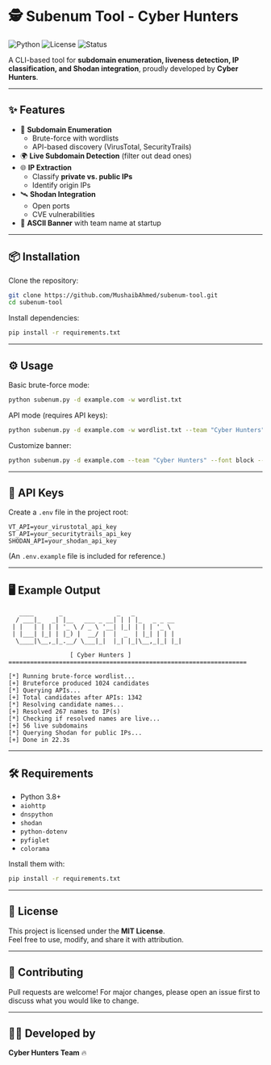 # 🕵️ Subenum Tool - Cyber Hunters

![Python](https://img.shields.io/badge/Python-3.8%2B-blue)
![License](https://img.shields.io/badge/license-MIT-green)
![Status](https://img.shields.io/badge/status-Active-success)

A CLI-based tool for **subdomain enumeration, liveness detection, IP classification, and Shodan integration**, proudly developed by **Cyber Hunters**.  

---

## ✨ Features
- 🔎 **Subdomain Enumeration**
  - Brute-force with wordlists  
  - API-based discovery (VirusTotal, SecurityTrails)  
- 🌍 **Live Subdomain Detection** (filter out dead ones)  
- 🌐 **IP Extraction**
  - Classify **private vs. public IPs**  
  - Identify origin IPs  
- 🛰 **Shodan Integration**
  - Open ports  
  - CVE vulnerabilities  
- 🎨 **ASCII Banner** with team name at startup  

---

## 📦 Installation

Clone the repository:
```bash
git clone https://github.com/MushaibAhmed/subenum-tool.git
cd subenum-tool
```

Install dependencies:
```bash
pip install -r requirements.txt
```

---

## ⚙️ Usage

Basic brute-force mode:
```bash
python subenum.py -d example.com -w wordlist.txt
```

API mode (requires API keys):
```bash
python subenum.py -d example.com -w wordlist.txt --team "Cyber Hunters"
```

Customize banner:
```bash
python subenum.py -d example.com --team "Cyber Hunters" --font block --no-color
```

---

## 🔑 API Keys

Create a `.env` file in the project root:

```env
VT_API=your_virustotal_api_key
ST_API=your_securitytrails_api_key
SHODAN_API=your_shodan_api_key
```

(An `.env.example` file is included for reference.)

---

## 🖥 Example Output

```
   ____       _               _   _             
  / ___|_   _| |__   ___ _ __| | | |_   _ _ __  
 | |   | | | | '_ \ / _ \ '__| |_| | | | '_ \ 
 | |___| |_| | |_) |  __/ |  |  _  | |_| | | | 
  \____|\__,_|_.__/ \___|_|  |_| |_|\__,_|_| |_| 

                 [ Cyber Hunters ]
==================================================================

[*] Running brute-force wordlist...
[+] Bruteforce produced 1024 candidates
[*] Querying APIs...
[+] Total candidates after APIs: 1342
[*] Resolving candidate names...
[+] Resolved 267 names to IP(s)
[*] Checking if resolved names are live...
[+] 56 live subdomains
[*] Querying Shodan for public IPs...
[+] Done in 22.3s
```

---

## 🛠 Requirements
- Python 3.8+
- `aiohttp`
- `dnspython`
- `shodan`
- `python-dotenv`
- `pyfiglet`
- `colorama`

Install them with:
```bash
pip install -r requirements.txt
```

---

## 📜 License
This project is licensed under the **MIT License**.  
Feel free to use, modify, and share it with attribution.  

---

## 🤝 Contributing
Pull requests are welcome! For major changes, please open an issue first to discuss what you would like to change.

---

## 🧑‍💻 Developed by
**Cyber Hunters Team** 🔥
